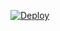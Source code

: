 [![Deploy](https://www.herokucdn.com/deploy/button.svg)](https://heroku.com/deploy?template=https://github.com/belvo-finance/quickstart/tree/master/python)
